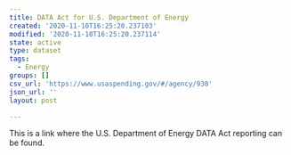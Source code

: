 ```yaml
---
title: DATA Act for U.S. Department of Energy
created: '2020-11-10T16:25:20.237103'
modified: '2020-11-10T16:25:20.237114'
state: active
type: dataset
tags:
  - Energy
groups: []
csv_url: 'https://www.usaspending.gov/#/agency/930'
json_url: ''
layout: post

---
```

This is a link where the U.S. Department of Energy DATA Act reporting can be found.
